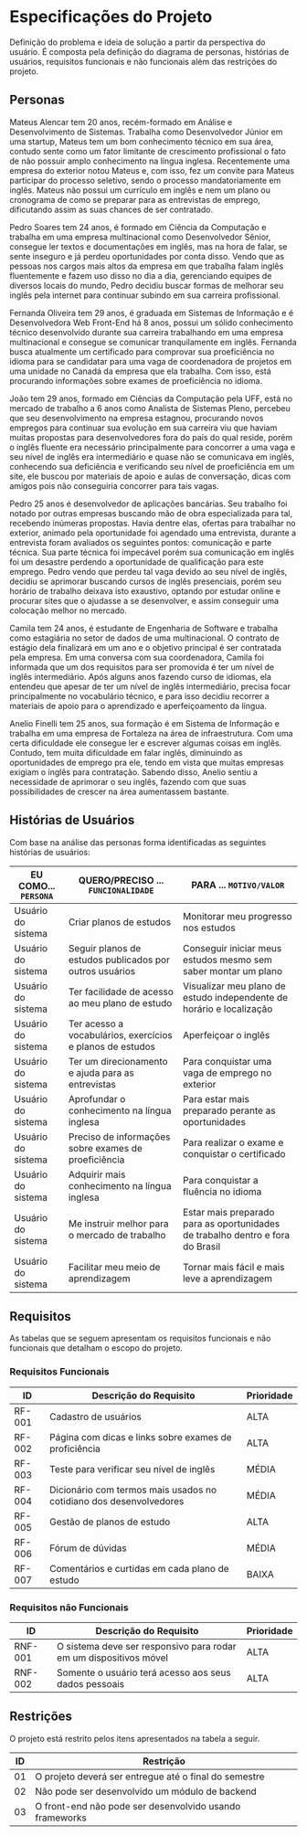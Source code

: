 # Especificações do Projeto

Definição do problema e ideia de solução a partir da perspectiva do usuário. É composta pela definição do  diagrama de personas, histórias de usuários, requisitos funcionais e não funcionais além das restrições do projeto.

## Personas

Mateus Alencar tem 20 anos, recém-formado em Análise e Desenvolvimento de Sistemas. Trabalha como Desenvolvedor Júnior em uma startup, Mateus tem um bom conhecimento técnico em sua área, contudo sente como um fator limitante de crescimento profissional o fato de não possuir amplo conhecimento na língua inglesa. Recentemente uma empresa do exterior notou Mateus e, com isso, fez um convite para Mateus participar do processo seletivo, sendo o processo  mandatoriamente em inglês. Mateus não possui um currículo em inglês e nem um plano ou cronograma de como se preparar para as entrevistas de emprego, dificutando assim as suas chances de ser contratado. 

Pedro Soares tem 24 anos, é formado em Ciência da Computação e trabalha em uma empresa multinacional como Desenvolvedor Sênior, consegue ler textos e documentações em inglês, mas na hora de falar, se sente inseguro e já perdeu oportunidades por conta disso. Vendo que as pessoas nos cargos mais altos da empresa em que trabalha falam inglês fluentemente e fazem uso disso no dia a dia, gerenciando equipes de diversos locais do mundo, Pedro decidiu buscar formas de melhorar seu inglês pela internet para continuar subindo em sua carreira profissional.

Fernanda Oliveira tem 29 anos, é graduada em Sistemas de Informação e é Desenvolvedora Web Front-End há 8 anos, possui um sólido conhecimento técnico desenvolvido durante sua carreira trabalhando em uma empresa multinacional e consegue se comunicar tranquilamente em inglês. Fernanda busca atualmente um certificado para comprovar sua proeficiência no idioma para se candidatar para uma vaga de coordenadora de projetos em uma unidade no Canadá da empresa que ela trabalha. Com isso, está procurando informações sobre exames de proeficiência no idioma. 

João tem 29 anos, formado em Ciências da Computação pela UFF, está no mercado de trabalho a 6 anos como Analista de Sistemas Pleno, percebeu que seu desenvolvimento na empresa estagnou, procurando novos empregos para continuar sua evolução em sua carreira viu que haviam muitas propostas para desenvolvedores fora do país do qual reside, porém o inglês fluente era necessário principalmente para concorrer a uma vaga e seu nível de inglês era intermediário e quase não se comunicava em inglês, conhecendo sua deficiência e verificando seu nível de proeficiência em um site, ele buscou por materiais de apoio e aulas de conversação, dicas com amigos pois não conseguiria concorrer para tais vagas.

Pedro 25 anos é desenvolvedor de aplicações bancárias. Seu trabalho foi notado por outras empresas buscando mão de obra especializada para tal, recebendo inúmeras propostas. Havia dentre elas, ofertas para trabalhar no exterior, animado pela oportunidade foi agendado uma entrevista, durante a entrevista foram avaliados os seguintes pontos: comunicação e parte técnica. Sua parte técnica foi impecável porém sua comunicação em inglês foi um desastre perdendo a oportunidade de qualificação para este emprego. Pedro vendo que perdeu tal vaga devido ao seu nível de inglês, decidiu se aprimorar buscando cursos de inglês presenciais, porém seu horário de trabalho deixava isto exaustivo, optando por estudar online e procurar sites que o ajudasse a se desenvolver, e assim conseguir uma colocação melhor no mercado.

Camila tem 24 anos, é estudante de Engenharia de Software e trabalha como estagiária no setor de dados de uma multinacional. O contrato de estágio dela finalizará em um ano e o objetivo principal é ser contratada pela empresa. Em uma conversa com sua coordenadora, Camila foi informada que um dos requisitos para ser promovida é ter um nível de inglês intermediário. Após alguns anos fazendo curso de idiomas, ela entendeu que apesar de ter um nível de inglês intermediário, precisa focar principalmente no vocabulário técnico, e para isso decidiu recorrer a materiais de apoio para o aprendizado e aperfeiçoamento da língua.

Anelio Finelli tem 25 anos, sua formação é em Sistema de Informação e trabalha em uma empresa de Fortaleza na área de infraestrutura. Com uma certa dificuldade ele consegue ler e escrever algumas coisas em inglês. Contudo, tem muita dificuldade em falar inglês, diminuindo as oportunidades de emprego pra ele, tendo em vista que muitas empresas exigiam o inglês para contratação. Sabendo disso, Anelio sentiu a necessidade de aprimorar o seu inglês, fazendo com que suas possibilidades de crescer na área aumentassem bastante.

## Histórias de Usuários

Com base na análise das personas forma identificadas as seguintes histórias de usuários:

|EU COMO... `PERSONA`| QUERO/PRECISO ... `FUNCIONALIDADE`                      |PARA ... `MOTIVO/VALOR`                                         |
|--------------------|---------------------------------------------------------|----------------------------------------------------------------|
|Usuário do sistema  | Criar planos de estudos                                 | Monitorar meu progresso nos estudos                            |
|Usuário do sistema  | Seguir planos de estudos publicados por outros usuários | Conseguir iniciar meus estudos mesmo sem saber montar um plano |
|Usuário do sistema  | Ter facilidade de acesso ao meu plano de estudo         | Visualizar meu plano de estudo independente de horário e localização|
|Usuário do sistema  | Ter acesso a vocabulários, exercícios e planos de estudos| Aperfeiçoar o inglês                                           |
|Usuário do sistema  | Ter um direcionamento e ajuda para as entrevistas       | Para conquistar uma vaga de emprego no exterior                |
|Usuário do sistema  | Aprofundar o conhecimento na língua inglesa             | Para estar mais preparado perante as oportunidades             |
|Usuário do sistema  | Preciso de informações sobre exames de proeficiência    | Para realizar o exame e conquistar o certificado               |
|Usuário do sistema  | Adquirir mais conhecimento na língua inglesa   | Para conquistar a fluência no idioma             |
|Usuário do sistema  | Me instruir melhor para o mercado de trabalho         |Estar mais preparado para as oportunidades de trabalho dentro e fora do        Brasil| 
|Usuário do sistema  | Facilitar meu meio de aprendizagem                      | Tornar mais fácil e mais leve a aprendizagem                   |


## Requisitos

As tabelas que se seguem apresentam os requisitos funcionais e não funcionais que detalham o escopo do projeto.

### Requisitos Funcionais

|ID    | Descrição do Requisito  |     Prioridade     |
|------|-----------------------------------------|----|
|RF-001| Cadastro de usuários                    | ALTA | 
|RF-002| Página com dicas e links sobre exames de proficiência   | ALTA |
|RF-003| Teste para verificar seu nível de inglês | MÉDIA |
|RF-004| Dicionário com termos mais usados no cotidiano dos desenvolvedores | MÉDIA |
|RF-005| Gestão de planos de estudo | ALTA |
|RF-006| Fórum de dúvidas | MÉDIA |
|RF-007| Comentários e curtidas em cada plano de estudo | BAIXA |

### Requisitos não Funcionais

|ID     | Descrição do Requisito  |Prioridade |
|-------|-------------------------|----|
|RNF-001| O sistema deve ser responsivo para rodar em um dispositivos móvel | ALTA | 
|RNF-002| Somente o usuário terá acesso aos seus dados pessoais |ALTA|

## Restrições

O projeto está restrito pelos itens apresentados na tabela a seguir.

|ID| Restrição                                                     |
|--|---------------------------------------------------------------|
|01| O projeto deverá ser entregue até o final do semestre         |
|02| Não pode ser desenvolvido um módulo de backend                |
|03| O front-end não pode ser desenvolvido usando frameworks       |
